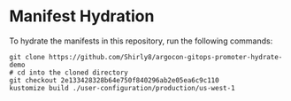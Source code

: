 # Manifest Hydration

To hydrate the manifests in this repository, run the following commands:

```shell
git clone https://github.com/Shirly8/argocon-gitops-promoter-hydrate-demo
# cd into the cloned directory
git checkout 2e133428328b64e750f840296ab2e05ea6c9c110
kustomize build ./user-configuration/production/us-west-1
```
